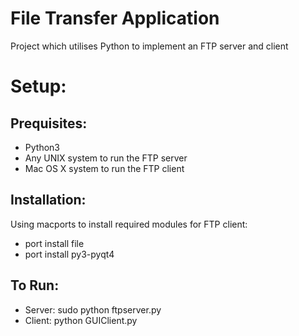 # File Transfer Application

Project which utilises Python to implement an FTP server and client

# Setup:
## Prequisites:
* Python3
* Any UNIX system to run the FTP server
* Mac OS X system to run the FTP client

## Installation:
Using macports to install required modules for FTP client:
* port install file
* port install py3-pyqt4

## To Run:
* Server: sudo python ftpserver.py
* Client: python GUIClient.py
